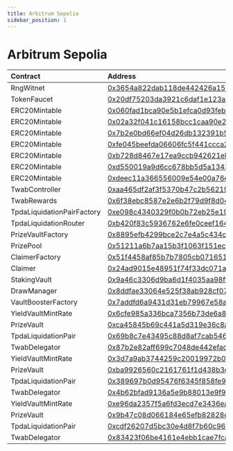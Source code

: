 ```yaml
---
title: Arbitrum Sepolia
sidebar_position: 1
---
```


# Arbitrum Sepolia

| Contract | Address |
| :--- | :--- |
| RngWitnet | [0x3654a822dab118de442426a1544e3b7061c88920](https://sepolia.arbiscan.io/address/0x3654a822dab118de442426a1544e3b7061c88920) |
| TokenFaucet | [0x20df75203da3921c6daf1e123abe08698514ed2d](https://sepolia.arbiscan.io/address/0x20df75203da3921c6daf1e123abe08698514ed2d) |
| ERC20Mintable | [0x060fad1bca90e5b1efca0d93febec96e638fd8a6](https://sepolia.arbiscan.io/address/0x060fad1bca90e5b1efca0d93febec96e638fd8a6) |
| ERC20Mintable | [0x02a32f041c16158bcc1caa90e22b230958ed5c4b](https://sepolia.arbiscan.io/address/0x02a32f041c16158bcc1caa90e22b230958ed5c4b) |
| ERC20Mintable | [0x7b2e0bd66ef04d26db132391b5600af3887e9f9f](https://sepolia.arbiscan.io/address/0x7b2e0bd66ef04d26db132391b5600af3887e9f9f) |
| ERC20Mintable | [0xfe045beefda06606fc5f441ccca2fe8c903e9725](https://sepolia.arbiscan.io/address/0xfe045beefda06606fc5f441ccca2fe8c903e9725) |
| ERC20Mintable | [0xb728d8467e17ea9ccb942621ebd118a3b38bec0a](https://sepolia.arbiscan.io/address/0xb728d8467e17ea9ccb942621ebd118a3b38bec0a) |
| ERC20Mintable | [0xd550019a9d6cc678bb5d5a1343e0a4577c23be96](https://sepolia.arbiscan.io/address/0xd550019a9d6cc678bb5d5a1343e0a4577c23be96) |
| ERC20Mintable | [0xdeec11a366556009e54e00a76e292e71a18a649b](https://sepolia.arbiscan.io/address/0xdeec11a366556009e54e00a76e292e71a18a649b) |
| TwabController | [0xaa465df2af3f5370b47c2b56219b4639182e5b16](https://sepolia.arbiscan.io/address/0xaa465df2af3f5370b47c2b56219b4639182e5b16) |
| TwabRewards | [0x6f38ebc8587e2e6b2f79d9f8d045abf44a3bfd13](https://sepolia.arbiscan.io/address/0x6f38ebc8587e2e6b2f79d9f8d045abf44a3bfd13) |
| TpdaLiquidationPairFactory | [0xe098c4340329f0b0b72eb25e193a70eadb2499f7](https://sepolia.arbiscan.io/address/0xe098c4340329f0b0b72eb25e193a70eadb2499f7) |
| TpdaLiquidationRouter | [0xb420f83c5936762e6fe0ceef16440df83479d3b7](https://sepolia.arbiscan.io/address/0xb420f83c5936762e6fe0ceef16440df83479d3b7) |
| PrizeVaultFactory | [0x8895efb4299bce2c7e4a5c434c49534bb357bdbc](https://sepolia.arbiscan.io/address/0x8895efb4299bce2c7e4a5c434c49534bb357bdbc) |
| PrizePool | [0x51211a6b7aa15b3f1063f151ec3343898cd7bd75](https://sepolia.arbiscan.io/address/0x51211a6b7aa15b3f1063f151ec3343898cd7bd75) |
| ClaimerFactory | [0x51f4458af85b7b7805cb0716512872422f90a768](https://sepolia.arbiscan.io/address/0x51f4458af85b7b7805cb0716512872422f90a768) |
| Claimer | [0x24ad9015e48951f74f33dc071af34a6db14e95d9](https://sepolia.arbiscan.io/address/0x24ad9015e48951f74f33dc071af34a6db14e95d9) |
| StakingVault | [0x9a46c3306d9ba6d1f4035aa98ffac384d4559d7c](https://sepolia.arbiscan.io/address/0x9a46c3306d9ba6d1f4035aa98ffac384d4559d7c) |
| DrawManager | [0x8ddfae33064e525f38ab928cf070d5dd04a9b894](https://sepolia.arbiscan.io/address/0x8ddfae33064e525f38ab928cf070d5dd04a9b894) |
| VaultBoosterFactory | [0x7addfd6a9431d31eb79967e58aeaa4e2b2bcfe48](https://sepolia.arbiscan.io/address/0x7addfd6a9431d31eb79967e58aeaa4e2b2bcfe48) |
| YieldVaultMintRate | [0x6cfe985a336bca7356b73de6a83d2da1b1ddc234](https://sepolia.arbiscan.io/address/0x6cfe985a336bca7356b73de6a83d2da1b1ddc234) |
| PrizeVault | [0xca45845b69c441a5d319e36c8aacd99df806e95d](https://sepolia.arbiscan.io/address/0xca45845b69c441a5d319e36c8aacd99df806e95d) |
| TpdaLiquidationPair | [0x69b8c7e43495c88d8af7cab54625a90710de319b](https://sepolia.arbiscan.io/address/0x69b8c7e43495c88d8af7cab54625a90710de319b) |
| TwabDelegator | [0x87b2e82aff699c7048de442efac24a0285685a96](https://sepolia.arbiscan.io/address/0x87b2e82aff699c7048de442efac24a0285685a96) |
| YieldVaultMintRate | [0x3d7a9ab3744259c20019972b09c661fb9f9aedfd](https://sepolia.arbiscan.io/address/0x3d7a9ab3744259c20019972b09c661fb9f9aedfd) |
| PrizeVault | [0xba9926560c2161761f1d438b3eb7884df02436bb](https://sepolia.arbiscan.io/address/0xba9926560c2161761f1d438b3eb7884df02436bb) |
| TpdaLiquidationPair | [0x389697b0d95476f6345f858fe99a9896d2f43c32](https://sepolia.arbiscan.io/address/0x389697b0d95476f6345f858fe99a9896d2f43c32) |
| TwabDelegator | [0x4b62bfad9136a5e9b88013e9f99fe461ae567df3](https://sepolia.arbiscan.io/address/0x4b62bfad9136a5e9b88013e9f99fe461ae567df3) |
| YieldVaultMintRate | [0xe96da2357f5a6fd3ecd7e3436ea10726394cb99d](https://sepolia.arbiscan.io/address/0xe96da2357f5a6fd3ecd7e3436ea10726394cb99d) |
| PrizeVault | [0x9b47c08d066184e65efb82828e53c0ad1729f992](https://sepolia.arbiscan.io/address/0x9b47c08d066184e65efb82828e53c0ad1729f992) |
| TpdaLiquidationPair | [0xcdf26207d5bc30e4d8f7b60c964d17b938dde438](https://sepolia.arbiscan.io/address/0xcdf26207d5bc30e4d8f7b60c964d17b938dde438) |
| TwabDelegator | [0x83423f06be4161e4ebb1cae7fca6c8322f35dc97](https://sepolia.arbiscan.io/address/0x83423f06be4161e4ebb1cae7fca6c8322f35dc97) |

